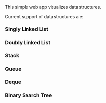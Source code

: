 This simple web app visualizes data structures.

Current support of data structures are:

### Singly Linked List

### Doubly Linked List

### Stack

### Queue

### Deque

### Binary Search Tree
